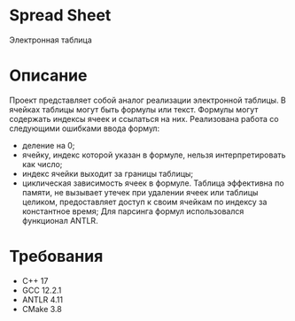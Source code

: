 # Spread Sheet
Электронная таблица

# Описание
Проект представляет собой аналог реализации электронной таблицы. В ячейках таблицы могут быть формулы или текст. Формулы могут содержать индексы ячеек и ссылаться на них.
Реализована работа со следующими ошибками ввода формул: 
- деление на 0;
- ячейку, индекс которой указан в формуле, нельзя интерпретировать как число;
- индекс ячейки выходит за границы таблицы;
- циклическая зависимость ячеек в формуле. 
Таблица эффективна по памяти, не вызывает утечек при удалении ячеек или таблицы целиком, предоставляет доступ к своим ячейкам по индексу за константное время; Для парсинга формул использовался функционал ANTLR.

# Требования
- С++ 17
- GCC 12.2.1
- ANTLR 4.11
- CMake 3.8
